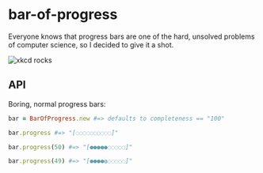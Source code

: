 # bar-of-progress

Everyone knows that progress bars are one of the hard, unsolved problems of computer science, so I decided to give it a shot.

![xkcd rocks](http://imgs.xkcd.com/comics/estimation.png)

## API

Boring, normal progress bars:

``` ruby
bar = BarOfProgress.new #=> defaults to completeness == "100"  

bar.progress #=> "[◌◌◌◌◌◌◌◌◌◌]"

bar.progress(50) #=> "[●●●●●◌◌◌◌◌]"

bar.progress(49) #=> "[●●●●◍◌◌◌◌◌]"
```
